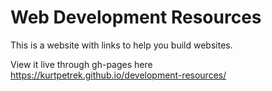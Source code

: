 # Web Development Resources

This is a website with links to help you build websites.

View it live through gh-pages here https://kurtpetrek.github.io/development-resources/